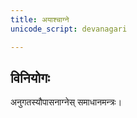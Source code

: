 ```yaml
---
title: अयाश्चाग्ने
unicode_script: devanagari

---
```


<div class="js_include" url="/vedAH/yajuH/taittirIyam/sUtram/ApastambaH/gRhyam/ekAgnikANDam/vishvAsa-prastutiH/1_05/18_ayAshchAgne-syanabhishastIshcha_satyamittvamayA.md"  newLevelForH1="2" includeTitle="true"> </div>  



## विनियोगः
अनुगतस्यौपासनाग्नेस् समाधानमन्त्रः।